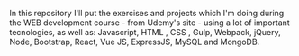 In this repository I'll put the exercises and projects which I'm doing during the WEB development course - from Udemy's site - using a lot of important tecnologies, 
as well as: Javascript, HTML , CSS , Gulp, Webpack, jQuery, Node, Bootstrap, React, Vue JS, ExpressJS, MySQL and MongoDB.

